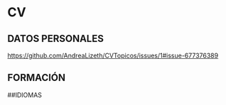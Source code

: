 # CV
## DATOS PERSONALES
https://github.com/AndreaLizeth/CVTopicos/issues/1#issue-677376389

## FORMACIÓN


##IDIOMAS
